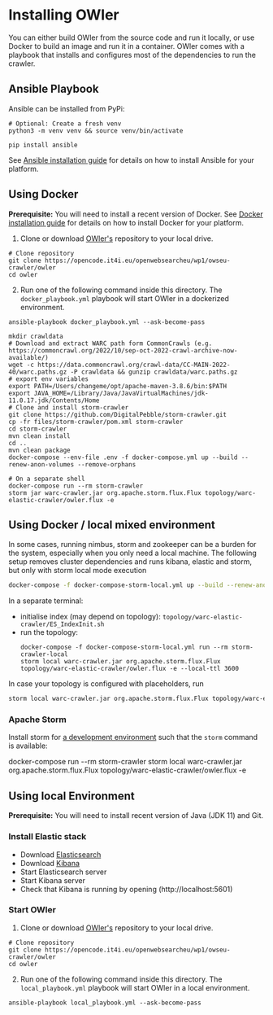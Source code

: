 # Installing OWler

You can either build OWler from the source code and run it locally, or use Docker to build an image and run it in a container.
OWler comes with a playbook that installs and configures most of the dependencies to run the crawler.

## Ansible Playbook
Ansible can be installed from PyPi:

```{code} bash
# Optional: Create a fresh venv
python3 -m venv venv && source venv/bin/activate

pip install ansible
```

See [Ansible installation guide](https://docs.ansible.com/ansible/latest/installation_guide/index.html) for details on how to install Ansible for your platform.

## Using Docker

**Prerequisite:** You will need to install a recent version of Docker. See [Docker installation guide](https://docs.docker.com/engine/installation/) for details on how to install Docker for your platform.

1. Clone or download [OWler's](https://opencode.it4i.eu/openwebsearcheu/wp1/owseu-crawler/owler) repository to your local drive.

```{code} bash
# Clone repository
git clone https://opencode.it4i.eu/openwebsearcheu/wp1/owseu-crawler/owler
cd owler
```

2. Run one of the following command inside this directory. The `docker_playbook.yml` playbook will start OWler in a dockerized environment.

```{code} bash
ansible-playbook docker_playbook.yml --ask-become-pass
```

```{code} bash
mkdir crawldata
# Download and extract WARC path form CommonCrawls (e.g. https://commoncrawl.org/2022/10/sep-oct-2022-crawl-archive-now-available/)
wget -c https://data.commoncrawl.org/crawl-data/CC-MAIN-2022-40/warc.paths.gz -P crawldata && gunzip crawldata/warc.paths.gz
# export env variables
export PATH=/Users/changeme/opt/apache-maven-3.8.6/bin:$PATH
export JAVA_HOME=/Library/Java/JavaVirtualMachines/jdk-11.0.17.jdk/Contents/Home   
# Clone and install storm-crawler  
git clone https://github.com/DigitalPebble/storm-crawler.git
cp -fr files/storm-crawler/pom.xml storm-crawler
cd storm-crawler
mvn clean install
cd ..
mvn clean package
docker-compose --env-file .env -f docker-compose.yml up --build --renew-anon-volumes --remove-orphans

# On a separate shell
docker-compose run --rm storm-crawler
storm jar warc-crawler.jar org.apache.storm.flux.Flux topology/warc-elastic-crawler/owler.flux -e
```


## Using Docker / local mixed environment

In some cases, running nimbus, storm and zookeeper can be a burden for the system, especially when you only need a local machine.
The following setup removes cluster dependencies and runs kibana, elastic and storm, but only with storm local mode execution

```bash
docker-compose -f docker-compose-storm-local.yml up --build --renew-anon-volumes --remove-orphans
```

In a separate terminal:

- initialise index (may depend on topology):
  `topology/warc-elastic-crawler/ES_IndexInit.sh`
- run the topology:
    ```
    docker-compose -f docker-compose-storm-local.yml run --rm storm-crawler-local
    storm local warc-crawler.jar org.apache.storm.flux.Flux topology/warc-elastic-crawler/owler.flux -e --local-ttl 3600
    ```

In case your topology is configured with placeholders, run
```bash
storm local warc-crawler.jar org.apache.storm.flux.Flux topology/warc-elastic-crawler/owler.flux -e --filter topology/warc-elastic-crawler/.dev.properties
```



### Apache Storm

Install storm for [a development environment](https://storm.apache.org/releases/2.4.0/Setting-up-development-environment.html) such that the `storm` command is available: 

docker-compose run --rm storm-crawler
storm local warc-crawler.jar org.apache.storm.flux.Flux topology/warc-elastic-crawler/owler.flux -e

## Using local Environment 

**Prerequisite:** You will need to install recent version of Java (JDK 11) and Git.


### Install Elastic stack 
- Download [Elasticsearch](https://www.elastic.co/downloads/elasticsearch)
- Download [Kibana](https://www.elastic.co/downloads/kibana)
- Start Elasticsearch server
- Start Kibana server
- Check that Kibana is running by opening (http://localhost:5601)



### Start OWler
1. Clone or download [OWler's](https://opencode.it4i.eu/openwebsearcheu/wp1/owseu-crawler/owler) repository to your local drive.

```{code} bash
# Clone repository
git clone https://opencode.it4i.eu/openwebsearcheu/wp1/owseu-crawler/owler
cd owler
```

2. Run one of the following command inside this directory. The `local_playbook.yml` playbook will start OWler in a local environment.

```{code} bash
ansible-playbook local_playbook.yml --ask-become-pass
```